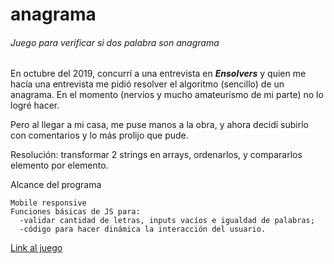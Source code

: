 # anagrama
###### Juego para verificar si dos palabra son anagrama

En octubre del 2019, concurrí a una entrevista en **_Ensolvers_** y quien me hacía una entrevista me pidió resolver el algoritmo (sencillo) de un anagrama. En el momento (nervios y mucho amateurismo de mi parte) no lo logré hacer.

Pero al llegar a mi casa, me puse manos a la obra, y ahora decidí subirlo con comentarios y lo más prolijo que pude.

Resolución: transformar 2 strings en arrays, ordenarlos, y compararlos elemento por elemento.

Alcance del programa
```
Mobile responsive
Funciones básicas de JS para: 
  -validar cantidad de letras, inputs vacíos e igualdad de palabras;
  -código para hacer dinámica la interacción del usuario.
```

[Link al juego](https://rodriguezcravero.github.io/anagrama/)
